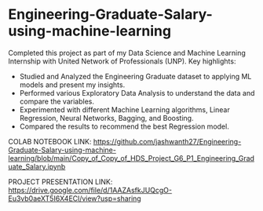 # Engineering-Graduate-Salary-using-machine-learning
Completed this project as part of my Data Science and Machine Learning Internship with United Network of Professionals (UNP). Key highlights:
- Studied and Analyzed the Engineering Graduate dataset to applying ML models and present my insights. 
- Performed various Exploratory Data Analysis to understand the data and compare the variables.
- Experimented with different Machine Learning algorithms, Linear Regression, Neural Networks, Bagging, and Boosting.
- Compared the results to recommend the best Regression model. 

COLAB NOTEBOOK LINK:
https://github.com/jashwanth27/Engineering-Graduate-Salary-using-machine-learning/blob/main/Copy_of_Copy_of_HDS_Project_G6_P1_Engineering_Graduate_Salary.ipynb

PROJECT PRESENTATION LINK:
https://drive.google.com/file/d/1AAZAsfkJUQcgO-Eu3vb0aeXT5I6X4ECl/view?usp=sharing
